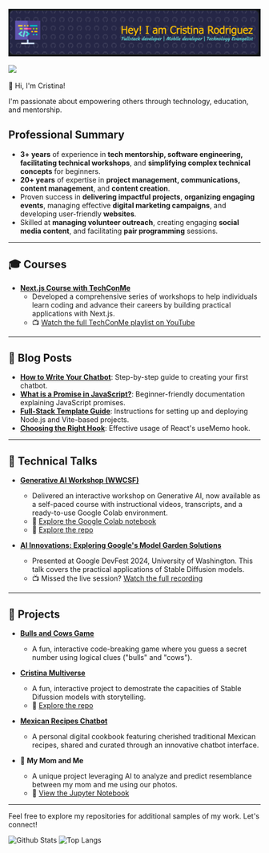 <!--
**Yosolita1978/Yosolita1978** is a ✨ _special_ ✨ repository because its `README.md` (this file) appears on your GitHub profile.

Here are some ideas to get you started:

- 🔭 I’m currently working on ...
- 🌱 I’m currently learning ...
- 👯 I’m looking to collaborate on ...
- 🤔 I’m looking for help with ...
- 💬 Ask me about ...
- 📫 How to reach me: ...
- 😄 Pronouns: ...
- ⚡ Fun fact: ...
-->
![Header](https://raw.githubusercontent.com/Yosolita1978/screenshoots/af411d1f792f66200419365ba06b1f1a363c81af/2023/Multiverse/CRBanner.png)

[<img src="https://img.shields.io/badge/-%40CrissRodriguez-blue?style=plastic&logo=linkedin">](https://www.linkedin.com/in/crissrodriguez/)

👋 Hi, I'm Cristina!

I'm passionate about empowering others through technology, education, and mentorship.

## Professional Summary
- **3+ years** of experience in **tech mentorship, software engineering, facilitating technical workshops**, and **simplifying complex technical concepts** for beginners.
- **20+ years** of expertise in **project management, communications, content management**, and **content creation**.
- Proven success in **delivering impactful projects**, **organizing engaging events**, managing effective **digital marketing campaigns**, and developing user-friendly **websites**.
- Skilled at **managing volunteer outreach**, creating engaging **social media content**, and facilitating **pair programming** sessions.

---

## 🎓 Courses
- **[Next.js Course with TechConMe](https://github.com/Yosolita1978/Conference-Landing)**
  - Developed a comprehensive series of workshops to help individuals learn coding and advance their careers by building practical applications with Next.js.
  - 📺 [Watch the full TechConMe playlist on YouTube](https://www.youtube.com/playlist?list=PLH72tRyNBul4xwHGPuduuoUuQ1b2qz1Bc)

---

## 📝 Blog Posts
- [**How to Write Your Chatbot**](https://www.linkedin.com/pulse/how-i-built-my-first-chatbot-facebook-messenger-you-can-rodr%25C3%25ADguez/?trackingId=h20iWybYQZC34fQhADon2Q%3D%3D): Step-by-step guide to creating your first chatbot.
- [**What is a Promise in JavaScript?**](https://github.com/Techtonica/curriculum/blob/main/javascript/javascript-9-async.md): Beginner-friendly documentation explaining JavaScript promises.
- [**Full-Stack Template Guide**](https://github.com/Techtonica/curriculum/blob/main/projects/2023TemplateWithVite/README.md): Instructions for setting up and deploying Node.js and Vite-based projects.
- [**Choosing the Right Hook**](https://www.moonhighway.com/articles/useMemo/): Effective usage of React's useMemo hook.

---

## 🎤 Technical Talks
- **[Generative AI Workshop (WWCSF)](https://www.youtube.com/watch?v=szc4FA7nyBo)**
  - Delivered an interactive workshop on Generative AI, now available as a self-paced course with instructional videos, transcripts, and a ready-to-use Google Colab environment.
  - 🔗 [Explore the Google Colab notebook](https://colab.research.google.com/github/Yosolita1978/AiWorkshop/blob/main/GenerativeAI_Workshop.ipynb)
  - 🔗 [Explore the repo](https://github.com/Yosolita1978/AiWorkshop)

- **[AI Innovations: Exploring Google's Model Garden Solutions](https://github.com/Yosolita1978/AiWorkshop)**
  - Presented at Google DevFest 2024, University of Washington. This talk covers the practical applications of Stable Diffusion models.
  - 📺 Missed the live session? [Watch the full recording](https://www.youtube.com/watch?v=vWIYYvaJwYU)

---

## 🚀 Projects
- [**Bulls and Cows Game**](https://bulls.yosola.co)
  - A fun, interactive code-breaking game where you guess a secret number using logical clues ("bulls" and "cows").

- [**Cristina Multiverse**](https://multiverse.yosola.co/)
  - A fun, interactive project to demostrate the capacities of Stable Difussion models with storytelling.
  - 🔗 [Explore the repo](https://github.com/Yosolita1978/Cristina-Multiverse)

- [**Mexican Recipes Chatbot**](https://recetas.yosola.co)
  - A personal digital cookbook featuring cherished traditional Mexican recipes, shared and curated through an innovative chatbot interface.

- 🔭 **My Mom and Me**
  - A unique project leveraging AI to analyze and predict resemblance between my mom and me using our photos.
  - 📓 [View the Jupyter Notebook](https://github.com/Yosolita1978/MyMomAndMe)

---

Feel free to explore my repositories for additional samples of my work. Let's connect!


![Github Stats](https://github-readme-stats.vercel.app/api?username=Yosolita1978&count_private=true&show_icons=true&include_all_commits=true)
![Top Langs](https://github-readme-stats.vercel.app/api/top-langs/?username=Yosolita1978&hide=TeX&layout=compact)
